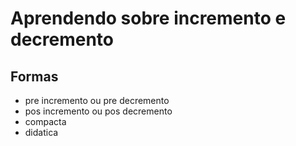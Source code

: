 # Aprendendo sobre incremento e decremento

## Formas

- pre incremento ou pre decremento
- pos incremento ou pos decremento
- compacta
- didatica